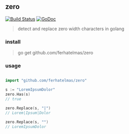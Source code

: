 ## zero

[![Build Status](https://travis-ci.org/ferhatelmas/zero.svg?branch=master)](https://travis-ci.org/ferhatelmas/zero)
[![GoDoc](https://godoc.org/github.com/ferhatelmas/zero?status.svg)](https://godoc.org/github.com/ferhatelmas/zero)

> detect and replace zero width characters in golang

### install

> go get github.com/ferhatelmas/zero

### usage

```go

import "github.com/ferhatelmas/zero"

s := "Lorem​Ipsum​Dolor"
zero.Has(s)
// true

zero.Replace(s, "|")
// Lorem|Ipsum|Dolor

zero.Replace(s, "")
// LoremIpsumDolor
```
